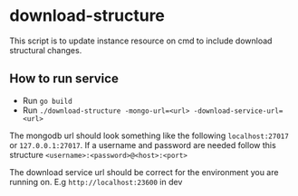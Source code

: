 # download-structure

This script is to update instance resource on cmd to include download structural changes.

## How to run service

- Run `go build`
- Run `./download-structure -mongo-url=<url> -download-service-url=<url>`

The mongodb url should look something like the following `localhost:27017` or
`127.0.0.1:27017`. If a username and password are needed follow this structure
`<username>:<password>@<host>:<port>`

The download service url should be correct for the environment you are running on.
E.g `http://localhost:23600` in dev
